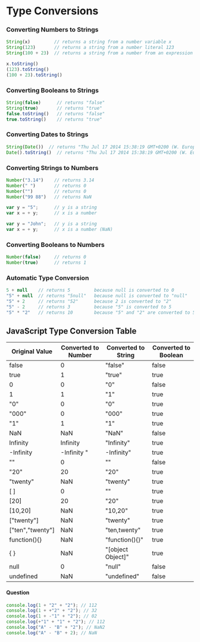 # Type Conversions

### Converting Numbers to Strings

```javascript
String(x)         // returns a string from a number variable x
String(123)       // returns a string from a number literal 123
String(100 + 23)  // returns a string from a number from an expression

x.toString()
(123).toString()
(100 + 23).toString()
```

### Converting Booleans to Strings

```javascript
String(false)      // returns "false"
String(true)       // returns "true"
false.toString()   // returns "false"
true.toString()    // returns "true"
```

### Converting Dates to Strings

```javascript
String(Date())  // returns "Thu Jul 17 2014 15:38:19 GMT+0200 (W. Europe Daylight Time)"
Date().toString()  // returns "Thu Jul 17 2014 15:38:19 GMT+0200 (W. Europe Daylight Time)"
```

### Converting Strings to Numbers

```javascript
Number("3.14")    // returns 3.14
Number(" ")       // returns 0
Number("")        // returns 0
Number("99 88")   // returns NaN

var y = "5";      // y is a string
var x = + y;      // x is a number

var y = "John";   // y is a string
var x = + y;      // x is a number (NaN)
```

### Converting Booleans to Numbers

```javascript
Number(false)     // returns 0
Number(true)      // returns 1
```

### Automatic Type Conversion

```javascript
5 + null    // returns 5         because null is converted to 0
"5" + null  // returns "5null"   because null is converted to "null"
"5" + 2     // returns "52"      because 2 is converted to "2"
"5" - 2     // returns 3         because "5" is converted to 5
"5" * "2"   // returns 10        because "5" and "2" are converted to 5 and 2
```

## JavaScript Type Conversion Table

Original Value	| Converted to Number	| Converted to String	| Converted to Boolean
--- | --- | --- | ---
false	| 0	| "false"	| false	
true	| 1	| "true"	| true	
0	| 0	| "0"	| false	
1	| 1	| "1"	| true	
"0"	| 0	| "0"	| true	
"000"	| 0	| "000"	| true	
"1"	| 1	| "1" |	true	
NaN	| NaN	| "NaN"	| false	
Infinity	| Infinity	| "Infinity"	| true	
-Infinity	| -Infinity	" | -Infinity"	| true	
""	| 0	| ""	| false	
"20"	| 20	| "20"	| true	
"twenty"	| NaN	| "twenty"	| true	
[ ]	| 0	| ""	| true	
[20]	| 20	| "20"	| true	
[10,20]	| NaN	| "10,20"	| true	
["twenty"]	| NaN	| "twenty"	| true	
["ten","twenty"]	| NaN	| "ten,twenty" | true	
function(){}	| NaN	| "function(){}"	| true	
{ }	| NaN	| "[object Object]"	| true	
null	| 0	| "null"	| false	
undefined	| NaN	| "undefined"	| false

#### Question 

```javascript
console.log(1 + "2" + "2"); // 112
console.log(1 + +"2" + "2"); // 32
console.log(1 + -"1" + "2"); // 02
console.log(+"1" + "1" + "2"); // 112
console.log("A" - "B" + "2"); // NaN2
console.log("A" - "B" + 2); // NaN
```
